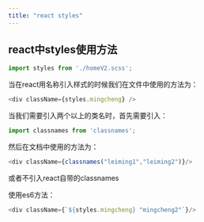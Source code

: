 ```yaml
---
title: "react styles"
---
```

## react中styles使用方法

````js
import styles from './homeV2.scss';
````

当在react用名称引入样式的时候我们在文件中使用的方法为：

```js
<div className={styles.mingcheng} />
```

当我们需要引入两个以上的类名时，首先需要引入：

```js
import classnames from 'classnames';
```

然后在文档中使用的方法为：

````js
<div className={classnames("leiming1","leiming2")}/>
````

或者不引入react自带的classnames

使用es6方法：

```js
<div className={`${styles.mingcheng} "mingcheng2"`}/>
```

